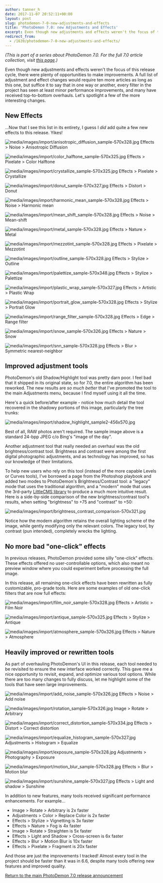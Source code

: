 ```yaml
---
author: tanner_h
date: 2017-11-07 20:52:11+00:00
layout: post
slug: photodemon-7-0-new-adjustments-and-effects
title: 'PhotoDemon 7.0: new Adjustments and Effects'
excerpt: Even though new adjustments and effects weren't the focus of this release cycle, there were plenty of opportunities to make improvements.  A full list of adjustment and effect changes would require ten more articles as long as this one, but suffice it to say that in one way or another, every filter in the project has seen at least minor performance improvements, and many have received top-to-bottom overhauls.  Let's spotlight a few of the more interesting changes.
redirect_from:
  - /1639/photodemon-7-0-new-adjustments-and-effects/
---
```


*(This is part of a series about PhotoDemon 7.0.  For the full 7.0 article collection, visit [this page](2017/11/28/photodemon-7-0-release).)*

Even though new adjustments and effects weren't the focus of this release cycle, there were plenty of opportunities to make improvements.  A full list of adjustment and effect changes would require ten more articles as long as this one, but suffice it to say that in one way or another, every filter in the project has seen at least minor performance improvements, and many have received top-to-bottom overhauls.  Let's spotlight a few of the more interesting changes.

## New Effects

...Now that I see this list in its entirety, I guess I _did_ add quite a few new effects to this release.  Yikes!

![media/images/import/anisotropic_diffusion_sample-570x328.jpg](media/images/import/anisotropic_diffusion_sample.jpg) Effects > Noise > Anisotropic Diffusion

![media/images/import/color_halftone_sample-570x325.jpg](media/images/import/color_halftone_sample.jpg) Effects > Pixelate > Color Halftone

![media/images/import/crystallize_sample-570x325.jpg](media/images/import/crystallize_sample.jpg) Effects > Pixelate > Crystallize

![media/images/import/donut_sample-570x327.jpg](media/images/import/donut_sample.jpg) Effects > Distort > Donut

![media/images/import/harmonic_mean_sample-570x328.jpg](media/images/import/harmonic_mean_sample.jpg) Effects > Noise > Harmonic mean

![media/images/import/mean_shift_sample-570x328.jpg](media/images/import/mean_shift_sample.jpg) Effects > Noise > Mean-shift

![media/images/import/metal_sample-570x328.jpg](media/images/import/metal_sample.jpg) Effects > Nature  > Metal

![media/images/import/mezzotint_sample-570x328.jpg](media/images/import/mezzotint_sample.jpg) Effects > Pixelate > Mezzotint

![media/images/import/outline_sample-570x328.jpg](media/images/import/outline_sample.jpg) Effects > Stylize > Outline

![media/images/import/palettize_sample-570x348.jpg](media/images/import/palettize_sample.jpg) Effects > Stylize > Palettize

![media/images/import/plastic_wrap_sample-570x327.jpg](media/images/import/plastic_wrap_sample.jpg) Effects > Artistic > Plastic Wrap

![media/images/import/portrait_glow_sample-570x328.jpg](media/images/import/portrait_glow_sample.jpg) Effects > Stylize > Portrait Glow

![media/images/import/range_filter_sample-570x328.jpg](media/images/import/range_filter_sample.jpg) Effects > Edge > Range filter

![media/images/import/snow_sample-570x326.jpg](media/images/import/snow_sample.jpg) Effects > Nature > Snow

![media/images/import/snn_sample-570x328.jpg](media/images/import/snn_sample.jpg) Effects > Blur > Symmetric nearest-neighbor


## Improved adjustment tools

PhotoDemon's old Shadow/Highlight tool was pretty darn poor.  I feel bad that it shipped in its original state, so for 7.0, the entire algorithm has been reworked.  The new results are _so much better_ that I've promoted the tool to the main Adjustments menu, because I find myself using it all the time.

Here's a quick before/after example - notice how much detail the tool recovered in the shadowy portions of this image, particularly the tree trunks:

![media/images/import/shadow_highlight_sample2-456x570.jpg](media/images/import/shadow_highlight_sample2.jpg)

Best of all, RAW photos aren't required.  The sample image above is a standard 24-bpp JPEG c/o Bing's "image of the day".  

Another adjustment tool that really needed an overhaul was the old brightness/contrast tool.  Brightness and contrast were among the first digital photographic adjustments, and as technology has improved, so has our knowledge of their limitations.

To help new users who rely on this tool (instead of the more capable Levels or Curves tools), I've borrowed a page from the Photoshop playbook and added two modes to PhotoDemon's Brightness/Contrast tool: a "legacy" mode that uses the traditional algorithm, and a "modern" mode that uses the 3rd-party [LittleCMS library](http://www.littlecms.com/) to produce a much more intuitive result.  Here is a side-by-side comparison of the new brightness/contrast tool's results, when setting "brightness" to +75 and "contrast" to +50:

![media/images/import/brightness_contrast_comparison-570x321.jpg](media/images/import/brightness_contrast_comparison.jpg)


Notice how the modern algorithm retains the overall lighting scheme of the image, while gently modifying only the relevant colors.  The legacy tool, by contrast (pun intended), completely wrecks the lighting.

## No more bad "one-click" effects

In previous releases, PhotoDemon provided some silly "one-click" effects.  These effects offered no user-controllable options, which also meant no preview window where you could experiment before processing the full image.  

In this release, all remaining one-click effects have been rewritten as fully customizable, pro-grade tools.  Here are some examples of old one-click filters that are now full effects:

![media/images/import/film_noir_sample-570x328.jpg](media/images/import/film_noir_sample.jpg) Effects > Artistic > Film Noir

![media/images/import/antique_sample-570x325.jpg](media/images/import/antique_sample.jpg) Effects > Stylize > Antique

![media/images/import/atmosphere_sample-570x326.jpg](media/images/import/atmosphere_sample.jpg) Effects > Nature > Atmosphere


## Heavily improved or rewritten tools

As part of overhauling PhotoDemon's UI in this release, each tool needed to be revisited to ensure the new interface worked correctly.  This gave me a nice opportunity to revisit, expand, and optimize various tool options.  While there are too many changes to fully discuss, let me highlight some of the tools that have seen large improvements.

![media/images/import/add_noise_sample-570x326.jpg](media/images/import/add_noise_sample.jpg) Effects > Noise > Add noise

![media/images/import/rotation_sample-570x326.jpg](media/images/import/rotation_sample.jpg) Image > Rotate > Arbitrary

![media/images/import/correct_distortion_sample-570x334.jpg](media/images/import/correct_distortion_sample.jpg) Effects > Distort > Correct distortion

![media/images/import/equalize_histogram_sample-570x327.jpg](media/images/import/equalize_histogram_sample.jpg) Adjustments > Histogram > Equalize

![media/images/import/exposure_sample-570x328.jpg](media/images/import/exposure_sample.jpg) Adjustments > Photography > Exposure

![media/images/import/motion_blur_sample-570x328.jpg](media/images/import/motion_blur_sample.jpg) Effects > Blur > Motion blur

![media/images/import/sunshine_sample-570x327.jpg](media/images/import/sunshine_sample.jpg) 
Effects > Light and shadow > Sunshine

In addition to new features, many tools received significant performance enhancements.  For example...

  * Image > Rotate > Arbitrary is 2x faster
  * Adjustments > Color > Replace Color is 2x faster
  * Effects > Stylize > Vignetting is 3x faster
  * Effects > Nature > Fog is 4x faster
  * Image > Rotate > Straighten is 5x faster
  * Effects > Light and Shadow > Cross-screen is 6x faster
  * Effects > Blur > Motion Blur is 10x faster
  * Effects > Pixelate > Fragment is 20x faster

And those are just the improvements I tracked!  Almost every tool in the project should be faster than it was in 6.6, despite many tools offering new features and improved quality.

[Return to the main PhotoDemon 7.0 release announcement](2017/11/28/photodemon-7-0-release)
